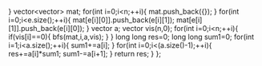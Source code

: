 }
vector<vector<int>> mat;
for(int i=0;i<n;++i){
mat.push_back({});
}
for(int i=0;i<e.size();++i){
mat[e[i][0]].push_back(e[i][1]);
mat[e[i][1]].push_back(e[i][0]);
}
vector<long long> a;
vector<int> vis(n,0);
for(int i=0;i<n;++i){
if(vis[i]==0){
bfs(mat,i,a,vis);
}
}
long long res=0;
long long sum1=0;
for(int i=1;i<a.size();++i){
sum1+=a[i];
}
for(int i=0;i<(a.size()-1);++i){
res+=a[i]*sum1;
sum1-=a[i+1];
}
return res;
}
};